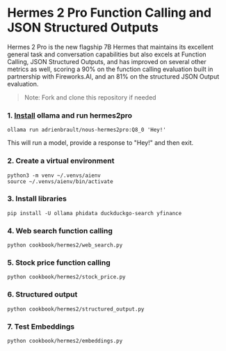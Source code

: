 # Hermes 2 Pro Function Calling and JSON Structured Outputs

Hermes 2 Pro is the new flagship 7B Hermes that maintains its excellent general task and conversation capabilities
but also excels at Function Calling, JSON Structured Outputs, and has improved on several other metrics as well,
scoring a 90% on the function calling evaluation built in partnership with Fireworks.AI,
and an 81% on the structured JSON Output evaluation.

> Note: Fork and clone this repository if needed

### 1. [Install](https://github.com/ollama/ollama?tab=readme-ov-file#macos) ollama and run hermes2pro

```shell
ollama run adrienbrault/nous-hermes2pro:Q8_0 'Hey!'
```

This will run a model, provide a response to "Hey!" and then exit.

### 2. Create a virtual environment

```shell
python3 -m venv ~/.venvs/aienv
source ~/.venvs/aienv/bin/activate
```

### 3. Install libraries

```shell
pip install -U ollama phidata duckduckgo-search yfinance
```

### 4. Web search function calling

```shell
python cookbook/hermes2/web_search.py
```

### 5. Stock price function calling

```shell
python cookbook/hermes2/stock_price.py
```

### 6. Structured output

```shell
python cookbook/hermes2/structured_output.py
```

### 7. Test Embeddings

```shell
python cookbook/hermes2/embeddings.py
```
